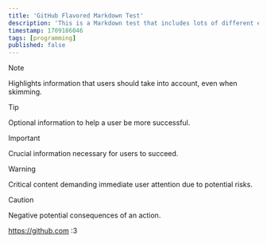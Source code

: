 ```yaml
---
title: 'GitHub Flavored Markdown Test'
description: 'This is a Markdown test that includes lots of different elements to render for development purposes.'
timestamp: 1709186046
tags: [programming]
published: false
---
```


> [!NOTE]  
> Highlights information that users should take into account, even when skimming.

> [!TIP]  
> Optional information to help a user be more successful.

> [!IMPORTANT]  
> Crucial information necessary for users to succeed.

> [!WARNING]  
> Critical content demanding immediate user attention due to potential risks.

> [!CAUTION]  
> Negative potential consequences of an action.

https://github.com :3
